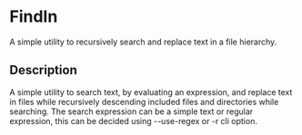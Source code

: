 # FindIn

A simple utility to recursively search and replace text in a file hierarchy.

## Description

A simple utility to search text, by evaluating an expression, and replace text in files while recursively descending included files and directories while searching. The search expression can be a simple text or regular expression, this can be decided using --use-regex or -r cli option.
